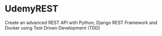 # UdemyREST
Create an advanced REST API with Python, Django REST Framework and Docker using Test Driven Development (TDD)
